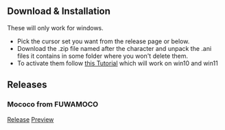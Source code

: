 ## Download & Installation
These will only work for windows.

- Pick the cursor set you want from the release page or below.
- Download the .zip file named after the character and unpack the .ani files it contains in some folder where you won't delete them.
- To activate them follow [this Tutorial](https://www.youtube.com/watch?v=jTfSGtudh84) which will work on win10 and win11

## Releases
### Mococo from FUWAMOCO
[Release](https://github.com/mzntori/cursors/releases/tag/Mococo)
[Preview](https://github.com/mzntori/cursors/tree/main/Mococo)
